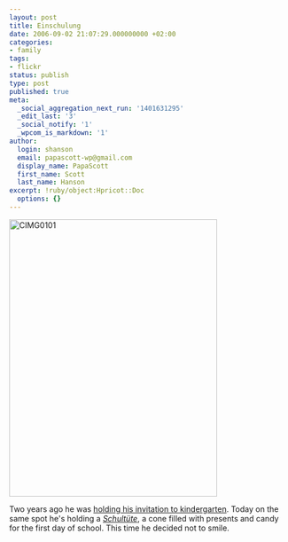 ```yaml
---
layout: post
title: Einschulung
date: 2006-09-02 21:07:29.000000000 +02:00
categories:
- family
tags:
- flickr
status: publish
type: post
published: true
meta:
  _social_aggregation_next_run: '1401631295'
  _edit_last: '3'
  _social_notify: '1'
  _wpcom_is_markdown: '1'
author:
  login: shanson
  email: papascott-wp@gmail.com
  display_name: PapaScott
  first_name: Scott
  last_name: Hanson
excerpt: !ruby/object:Hpricot::Doc
  options: {}
---
```

<p><a href="http://www.flickr.com/photos/papascott/232015136/" title="Photo Sharing"><img src="https://static.flickr.com/95/232015136_94450efa53.jpg" width="375" height="500" alt="CIMG0101" /></a></p>
<p>Two years ago he was <a href="https://www.papascott.de/archives/2004/08/05/1st-day-kindergarten/">holding his invitation to kindergarten</a>. Today on the same spot he's holding a <a href="http://en.wikipedia.org/wiki/Schult%C3%BCte"><em>Schultüte</em></a>, a cone filled with presents and candy for the first day of school. This time he decided not to smile.</p>
